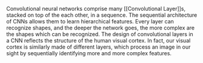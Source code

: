 Convolutional neural networks comprise many [[Convolutional Layer]]s, stacked on top of the each other, in a sequence. The sequential architecture of CNNs allows them to learn hierarchical features. Every layer can recognize shapes, and the deeper the network goes, the more complex are the shapes which can be recognized. The design of convolutional layers in a CNN reflects the structure of the human visual cortex. In fact, our visual cortex is similarly made of different layers, which process an image in our sight by sequentially identifying more and more complex features.

